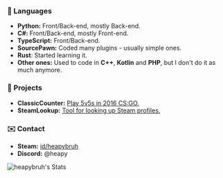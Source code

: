 ### 🤖 Languages
- **Python:** Front/Back-end, mostly Back-end.
- **C#:** Front/Back-end, mostly Front-end.
- **TypeScript:** Front/Back-end.
- **SourcePawn:** Coded many plugins - usually simple ones.
- **Rust**: Started learning it.
- **Other ones:** Used to code in **C++**, **Kotlin** and **PHP**, but I don't do it as much anymore.

### 📓 Projects
- **ClassicCounter:** [Play 5v5s in 2016 CS:GO.](https://flashboost.ru)
- **SteamLookup:** [Tool for looking up Steam profiles.](https://heapy.xyz)

### ✉️ Contact
- **Steam:** [id/heapybruh](https://steamcommunity.com/id/heapybruh)
- **Discord:** @heapy

![heapybruh's Stats](https://github-readme-stats.vercel.app/api?username=heapybruh&theme=dark&show_icons=true&hide_border=true&count_private=true)
